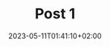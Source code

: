---
title: "Post 1"
draft: false
date: "2023-05-11T01:41:10+02:00"
thumbnail: "0048.png"
caption: "DRAFT"
---